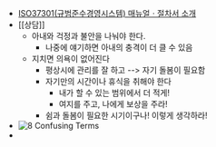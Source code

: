 - [ISO37301(규범준수경영시스템) 매뉴얼ㆍ절차서 소개 ](https://office.woowa.in/WebSite/Basic/Board/BoardView.aspx?system=Board&FromOuterYN=N&fdid=3100&MsgId=42680&LinkID=)
- [[상담]]
	- 아내와 걱정과 불안을 나눠야 한다.
		- 나중에 얘기하면 아내의 충격이 더 클 수 있음
	- 지치면 의욕이 없어진다
		- 평상시에 관리를 잘 하고 --> 자기 돌봄이 필요함
		- 자기만의 시간이나 휴식을 취해야 한다
			- 내가 할 수 있는 범위에서 더 적게!
			- 여지를 주고, 나에게 보상을 주라!
		- 쉼과 돌봄이 필요한 시기이구나! 이렇게 생각하라!
- ![8 Confusing Terms](https://pbs.twimg.com/media/FvHzt9UWwAIt4zg?format=jpg&name=medium)
-